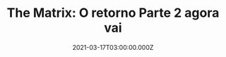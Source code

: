 ---
############### General Info ############################
id: '21321312sdffsf'
type: 'movie' # Filme, Série, Anime
title: 'The Matrix: O retorno Parte 2 agora vai '
synopsis: ['Neo (Keanu Reeves) believes that Morpheus (Laurence Fishburne), an elusive figure considered to be the most dangerous man alive, can answer his question -- What is the Matrix? Neo is contacted by Trinity (Carrie-Anne Moss), a beautiful stranger who leads him into an underworld where he meets Morpheus. They fight a brutal battle for their lives against a cadre of viciously intelligent secret agents. It is a truth that could cost Neo something more precious than his life.']
originalTitle: 'The Matrix'
date: '2021-03-17T03:00:00.000Z'
update: '2021-01-17T03:00:00.000Z'
releaseDate: '1999-01-17T03:00:00.000Z'
imdb:
  rating: '8.7' # 8.5
  id: 'tt0133093' # tt0470752
duration: '123'
trailer:
  urls: [
    'm8e-FF8MsqU',
  ]
tags: ['1080p', '720p']
genre: ['Sci-Fi, Action'] #  
quality: '' # BluRay, WEB-DL, HDTV, WEB-DL4K, WEB-DLe
format: '' # MKV, MP4, TS
audio: 'Dub & Leg' # Dublado, Legendado, Dual Audio, Dub & Leg
subtitle: '' # Português, inglês, 
size: '' # 4.8 GB
audioQuality: 10
videoQuality: 10
directors: 
  - name: 'Lana Wachowski'
    image: ''
  - name: 'Lilly Wachowski'
    image: ''
cast: 
  - name: 'Keanu Reeves'
    image: ''
    characterName: 'Neo'
writers: 
  - name: ''
    image: ''
maturityRating:
  age: '14' # L , 10, 12, 14, 16, 18
  topics: [''] # Violence, Illegal drugs, Inappropriate Language, Legal Drugs, Sexual Content, Extreme Violence
###########################################
download:
  - url: ''
    resolution: '720p' # 720p, 1080p, 4K,
    audio: '' # Dublado, Legendado, Dual Audio
    size: '' # 4.8 GB
    quality: '' # BluRay, WEB-DL
    format: '' # MKV
images:
  cover: '/assets/movies/matrix/cover-matrix.jpg'
  background: '/assets/'
###########################################










# Ação
# Aventura
# Animação
# Biografia
# Comédia
# Crime
# Documentário
# Drama
# Fantasia
# História
# Horror
# Musical
# Mistério
# Reality-TV
# Romance
# Sci-Fi
# Sport
# Suspense
# Terror
# Thriller
# Guerra
# Faroeste
---